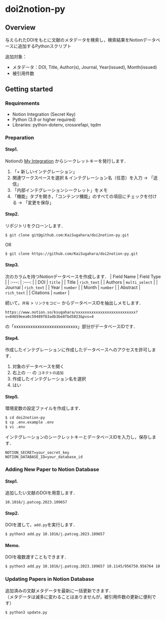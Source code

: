 # doi2notion-py

## Overview
与えられたDOIをもとに文献のメタデータを検索し，検索結果をNotionデータベースに追加するPythonスクリプト

追加対象：
- メタデータ：DOI, Title, Author(s), Journal, Year(issued), Month(issued)
- 被引用件数

## Getting started

### Requirements
- Notion Integration (Secret Key)
- Python (3.9 or higher required)
- Libraries: python-dotenv, crossrefapi, tqdm

### Preparation

#### Step1.
Notionの [My Integration]("https://www.notion.so/my-integrations") からシークレットキーを発行します．
1. 「+ 新しいインテグレーション」
1. 関連ワークスペースを選択 & インテグレーション名（任意）を入力 → 「送信」
1. 「内部インテグレーションシークレット」をメモ
1. 「機能」タブを開き，「コンテンツ機能」のすべての項目にチェックを付ける → 「変更を保存」

#### Step2.
リポジトリをクローンします．
```bash
$ git clone git@github.com:KaiSugahara/doi2notion-py.git
```
OR
```bash
$ git clone https://github.com/KaiSugahara/doi2notion-py.git
```

#### Step3.
次のカラムを持つNotionデータベースを作成します．
| Field Name | Field Type |
| :---: | :---: |
| DOI | `title` |
| Title | `rich_text` |
| Authors | `multi_select` |
| Journal | `rich_text` |
| Year | `number` |
| Month | `number` |
| Abstract | `rich_text` |
| Citations | `number` |

続いて，`共有` > `リンクをコピー` からデータベースIDを抽出しメモします．
```
https://www.notion.so/ksugahara/xxxxxxxxxxxxxxxxxxxxxxxxxxx?v=84659eea0c59489f83adb3be8fbd5023&pvs=4
```
の「xxxxxxxxxxxxxxxxxxxxxxxxxxx」部分がデータベースIDです．


#### Step4.

作成したインテグレーションに作成したデータベースへのアクセスを許可します．
1. 対象のデータベースを開く
1. 右上の $\cdots$ の `コネクトの追加`
1. 作成したインテグレーション名を選択
1. はい

#### Step5.
環境変数の設定ファイルを作成します．
```bash
$ cd doi2notion-py
$ cp .env.example .env
$ vi .env
```

インテグレーションのシークレットキーとデータベースIDを入力し，保存します．
```
NOTION_SECRET=your_secret_key
NOTION_DATABASE_ID=your_database_id
```

### Adding New Paper to Notion Database

#### Step1.

追加したい文献のDOIを用意します．
```
10.1016/j.patcog.2023.109657
```
#### Step2.

DOIを渡して，`add.py`を実行します．

```bash
$ python3 add.py 10.1016/j.patcog.2023.109657
```

#### Memo.
DOIを複数渡すこともできます．
```bash
$ python3 add.py 10.1016/j.patcog.2023.109657 10.1145/956750.956764 10.1007/s10115-015-0823-x
```

### Updating Papers in Notion Database

追加済みの文献メタデータを最新に一括更新できます．<br>
（メタデータは滅多に変わることはありませんが，被引用件数の更新に便利です）
```bash
$ python3 update.py
```
